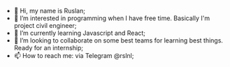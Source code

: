 - 👋 Hi, my name is Ruslan;
- 👀 I’m interested in programming when I have free time. Basically I'm project civil engineer;
- 🌱 I’m currently learning Javascript and React;
- 💞️ I’m looking to collaborate on some best teams for learning best things. Ready for an internship;
- 📫 How to reach me: via Telegram @rslnl;

<!---
russlandy/russlandy is a ✨ special ✨ repository because its `README.md` (this file) appears on your GitHub profile.
You can click the Preview link to take a look at your changes.
--->
